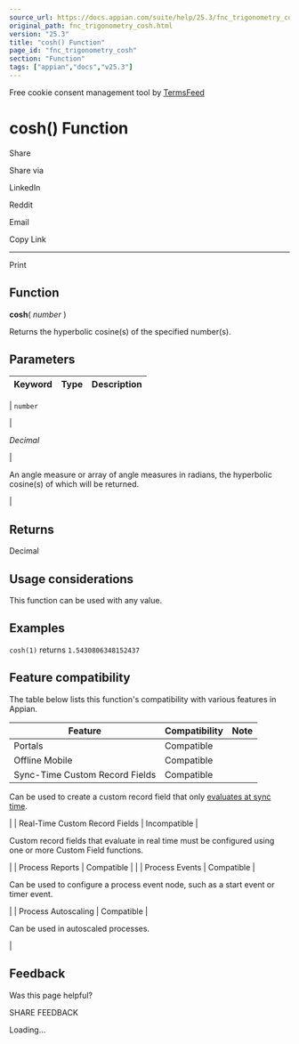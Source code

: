 ```yaml
---
source_url: https://docs.appian.com/suite/help/25.3/fnc_trigonometry_cosh.html
original_path: fnc_trigonometry_cosh.html
version: "25.3"
title: "cosh() Function"
page_id: "fnc_trigonometry_cosh"
section: "Function"
tags: ["appian","docs","v25.3"]
---
```



Free cookie consent management tool by [TermsFeed](https://www.termsfeed.com/)

# cosh() Function

Share

Share via

LinkedIn

Reddit

Email

Copy Link

* * *

Print

## Function

**cosh**( _number_ )

Returns the hyperbolic cosine(s) of the specified number(s).

## Parameters

| Keyword | Type | Description |
| --- | --- | --- |
|
`number`

 |

_Decimal_

 |

An angle measure or array of angle measures in radians, the hyperbolic cosine(s) of which will be returned.

 |

## Returns

Decimal

## Usage considerations

This function can be used with any value.

## Examples

`cosh(1)` returns `1.5430806348152437`

## Feature compatibility

The table below lists this function's compatibility with various features in Appian.

| Feature | Compatibility | Note |
| --- | --- | --- |
| Portals | Compatible |  |
| Offline Mobile | Compatible |  |
| Sync-Time Custom Record Fields | Compatible |
Can be used to create a custom record field that only [evaluates at sync time](custom-record-fields.html#prodlink-sync-time-evaluations).

 |
| Real-Time Custom Record Fields | Incompatible |

Custom record fields that evaluate in real time must be configured using one or more Custom Field functions.

 |
| Process Reports | Compatible |  |
| Process Events | Compatible |

Can be used to configure a process event node, such as a start event or timer event.

 |
| Process Autoscaling | Compatible |

Can be used in autoscaled processes.

 |

## Feedback

Was this page helpful?

SHARE FEEDBACK

Loading...